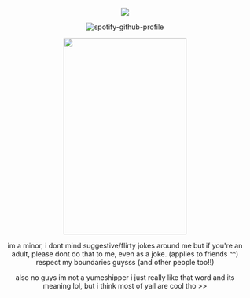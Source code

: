 <div align="center">

![](https://komarev.com/ghpvc/?username=weather-girl&label=raindrop&color=76ade8)
  
![spotify-github-profile](https://spotify-github-profile.kittinanx.com/api/view?uid=0peo08kixd2cq5azcvpkxhvb5&cover_image=true&theme=natemoo-re&show_offline=false&background_color=121212&interchange=false&bar_color=76ade8&bar_color_cover=false)

<img src="https://github.com/user-attachments/assets/7c506b79-15c9-448f-a18b-4a34d02d6578" width="250" height="400"/>

im a minor, i dont mind suggestive/flirty jokes around me but if you're an adult, please dont do that to me, even as a joke. (applies to friends ^^) respect my boundaries guysss (and other people too!!)

also no guys im not a yumeshipper i just really like that word and its meaning lol, but i think most of yall are cool tho >>
</div>
